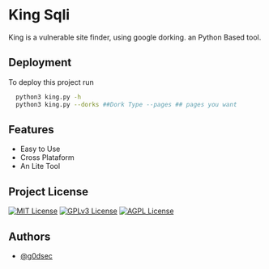 
# King Sqli

King is a vulnerable site finder, using google dorking. an Python Based tool.





## Deployment

To deploy this project run

```bash
  python3 king.py -h
  python3 king.py --dorks ##Dork Type --pages ## pages you want


```



## Features

- Easy to Use
- Cross Plataform
- An Lite Tool


## Project License

[![MIT License](https://img.shields.io/badge/License-MIT-green.svg)](https://choosealicense.com/licenses/mit/)
[![GPLv3 License](https://img.shields.io/badge/License-GPL%20v3-yellow.svg)](https://opensource.org/licenses/)
[![AGPL License](https://img.shields.io/badge/license-AGPL-blue.svg)](http://www.gnu.org/licenses/agpl-3.0)


## Authors

- [@g0dsec](twitter.com/g0d_sec)


